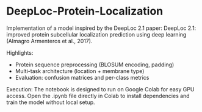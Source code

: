 # DeepLoc-Protein-Localization
Implementation of a model inspired by the DeepLoc 2.1 paper: DeepLoc 2.1: improved protein subcellular localization prediction using deep learning
 (Almagro Armenteros et al., 2017).

Highlights:
- Protein sequence preprocessing (BLOSUM encoding, padding)
- Multi-task architecture (location + membrane type)
- Evaluation: confusion matrices and per-class metrics

Execution: The notebook is designed to run on Google Colab for easy GPU access. Open the .ipynb file directly in Colab to install dependencies and train the model without local setup.
